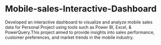 # Mobile-sales-Interactive-Dashboard
Developed an interactive dashboard to visualize and analyze mobile sales data for Personal Project using tools such as Power BI, Excel, & PowerQuery.This project aimed to provide insights into sales performance, customer preferences, and market trends in the mobile industry.
